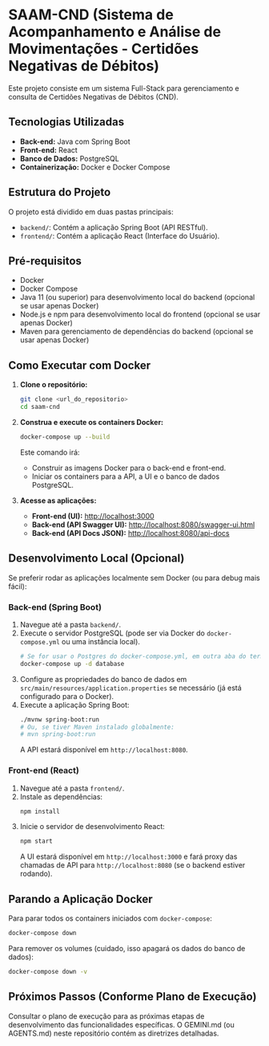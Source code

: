 # SAAM-CND (Sistema de Acompanhamento e Análise de Movimentações - Certidões Negativas de Débitos)

Este projeto consiste em um sistema Full-Stack para gerenciamento e consulta de Certidões Negativas de Débitos (CND).

## Tecnologias Utilizadas

- **Back-end:** Java com Spring Boot
- **Front-end:** React
- **Banco de Dados:** PostgreSQL
- **Containerização:** Docker e Docker Compose

## Estrutura do Projeto

O projeto está dividido em duas pastas principais:

- `backend/`: Contém a aplicação Spring Boot (API RESTful).
- `frontend/`: Contém a aplicação React (Interface do Usuário).

## Pré-requisitos

- Docker
- Docker Compose
- Java 11 (ou superior) para desenvolvimento local do backend (opcional se usar apenas Docker)
- Node.js e npm para desenvolvimento local do frontend (opcional se usar apenas Docker)
- Maven para gerenciamento de dependências do backend (opcional se usar apenas Docker)

## Como Executar com Docker

1.  **Clone o repositório:**
    ```bash
    git clone <url_do_repositorio>
    cd saam-cnd
    ```

2.  **Construa e execute os containers Docker:**
    ```bash
    docker-compose up --build
    ```

    Este comando irá:
    - Construir as imagens Docker para o back-end e front-end.
    - Iniciar os containers para a API, a UI e o banco de dados PostgreSQL.

3.  **Acesse as aplicações:**
    - **Front-end (UI):** [http://localhost:3000](http://localhost:3000)
    - **Back-end (API Swagger UI):** [http://localhost:8080/swagger-ui.html](http://localhost:8080/swagger-ui.html)
    - **Back-end (API Docs JSON):** [http://localhost:8080/api-docs](http://localhost:8080/api-docs)

## Desenvolvimento Local (Opcional)

Se preferir rodar as aplicações localmente sem Docker (ou para debug mais fácil):

### Back-end (Spring Boot)

1.  Navegue até a pasta `backend/`.
2.  Execute o servidor PostgreSQL (pode ser via Docker do `docker-compose.yml` ou uma instância local).
    ```bash
    # Se for usar o Postgres do docker-compose.yml, em outra aba do terminal:
    docker-compose up -d database
    ```
3.  Configure as propriedades do banco de dados em `src/main/resources/application.properties` se necessário (já está configurado para o Docker).
4.  Execute a aplicação Spring Boot:
    ```bash
    ./mvnw spring-boot:run
    # Ou, se tiver Maven instalado globalmente:
    # mvn spring-boot:run
    ```
    A API estará disponível em `http://localhost:8080`.

### Front-end (React)

1.  Navegue até a pasta `frontend/`.
2.  Instale as dependências:
    ```bash
    npm install
    ```
3.  Inicie o servidor de desenvolvimento React:
    ```bash
    npm start
    ```
    A UI estará disponível em `http://localhost:3000` e fará proxy das chamadas de API para `http://localhost:8080` (se o backend estiver rodando).

## Parando a Aplicação Docker

Para parar todos os containers iniciados com `docker-compose`:

```bash
docker-compose down
```

Para remover os volumes (cuidado, isso apagará os dados do banco de dados):

```bash
docker-compose down -v
```

## Próximos Passos (Conforme Plano de Execução)

Consultar o plano de execução para as próximas etapas de desenvolvimento das funcionalidades específicas.
O GEMINI.md (ou AGENTS.md) neste repositório contém as diretrizes detalhadas.

